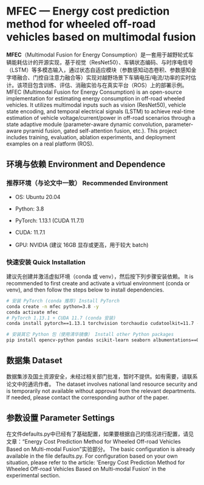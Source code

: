 # MFEC — Energy cost prediction method for wheeled off-road vehicles based on multimodal fusion
**MFEC**（Multimodal Fusion for Energy Consumption）是一套用于越野轮式车辆能耗估计的开源实现，基于视觉（ResNet50）、车辆状态编码、与时序电信号（LSTM）等多模态输入，通过状态自适应模块（参数感知动态卷积、参数感知金字塔融合、门控自注意力融合等）实现对越野场景下车辆电压/电流/功率的实时估计。该项目包含训练、评估、消融实验与在真实平台（ROS）上的部署示例。
MFEC (Multimodal Fusion for Energy Consumption) is an open-source implementation for estimating energy consumption in off-road wheeled vehicles. It utilizes multimodal inputs such as vision (ResNet50), vehicle state encoding, and temporal electrical signals (LSTM) to achieve real-time estimation of vehicle voltage/current/power in off-road scenarios through a state adaptive module (parameter-aware dynamic convolution, parameter-aware pyramid fusion, gated self-attention fusion, etc.). This project includes training, evaluation, ablation experiments, and deployment examples on a real platform (ROS).
## 环境与依赖 Environment and Dependence
### 推荐环境（与论文中一致） Recommended Environment

- OS: Ubuntu 20.04

- Python: 3.8

- PyTorch: 1.13.1 (CUDA 11.7.1)

- CUDA: 11.7.1

- GPU: NVIDIA (建议 16GB 显存或更高，用于较大 batch)

### 快速安装 Quick Installation
建议先创建并激活虚拟环境（conda 或 venv），然后按下列步骤安装依赖。
It is recommended to first create and activate a virtual environment (conda or venv), and then follow the steps below to install dependencies.
```bash
# 安装 PyTorch (conda 推荐) Install PyTorch
conda create -n mfec python=3.8 -y
conda activate mfec
# PyTorch 1.13.1 + CUDA 11.7 (conda 安装)
conda install pytorch==1.13.1 torchvision torchaudio cudatoolkit=11.7 -c pytorch -c nvidia -y

# 安装其它 Python 包（使用清华镜像） Install other Python packages
pip install opencv-python pandas scikit-learn seaborn albumentations==0.5.2 torchviz -i https://pypi.tuna.tsinghua.edu.cn/simple

```
## 数据集 Dataset
数据集涉及国土资源安全，未经过相关部门批准，暂时不提供。如有需要，请联系论文中的通讯作者。
The dataset involves national land resource security and is temporarily not available without approval from the relevant departments. If needed, please contact the corresponding author of the paper.
## 参数设置 Parameter Settings
在文件defaults.py中已经有了基础配置，如果要根据自己的情况进行配置，请见文章：“Energy Cost Prediction Method for Wheeled Off-road Vehicles Based on Multi-modal Fusion”实验部分。
The basic configuration is already available in the file defaults.py. For configuration based on your own situation, please refer to the article: 'Energy Cost Prediction Method for Wheeled Off-road Vehicles Based on Multi-modal Fusion' in the experimental section.
